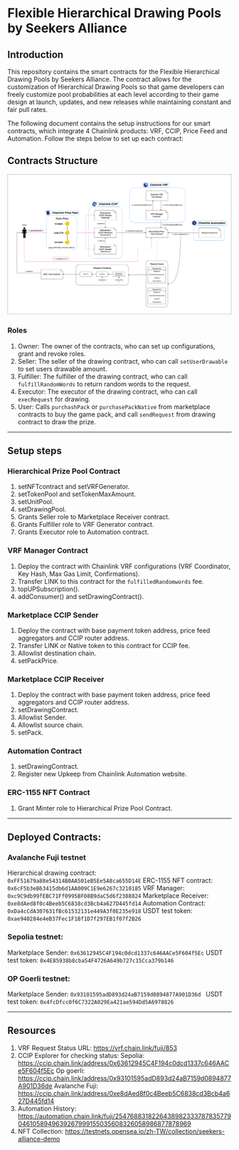 # Flexible Hierarchical Drawing Pools by Seekers Alliance

## Introduction
This repository contains the smart contracts for the Flexible Hierarchical Drawing Pools by Seekers Alliance. The contract allows for the customization of Hierarchical Drawing Pools so that game developers can freely customize pool probabilities at each level according to their game design at launch, updates, and new releases while maintaining constant and fair pull rates.

The following document contains the setup instructions for our smart contracts, which integrate 4 Chainlink products: VRF, CCIP, Price Feed and Automation. Follow the steps below to set up each contract:
## Contracts Structure
![Alt text](./contracts/ContractStruct.png?raw=true "Contract Structure")
### Roles
1. Owner: The owner of the contracts, who can set up configurations, grant and revoke roles.
3. Seller: The seller of the drawing contract, who can call ```setUserDrawable``` to set users drawable amount.
4. Fulfiller: The fulfiller of the drawing contract, who can call ```fulfillRandomWords``` to return random words to the request.
5. Executor: The executor of the drawing contract, who can call ```execRequest``` for drawing.
6. User: Calls ```purchashPack``` or ```purchasePackNative``` from marketplace contracts to buy the game pack, and call ```sendRequest``` from drawing contract to draw the prize.

---

## Setup steps
### Hierarchical Prize Pool Contract
1. setNFTcontract and setVRFGenerator.
2. setTokenPool and setTokenMaxAmount.
3. setUnitPool.
4. setDrawingPool.
6. Grants Seller role to Marketplace Receiver contract.
7. Grants Fulfiller role to VRF Generator contract.
8. Grants Executor role to Automation contract.

### VRF Manager Contract
1. Deploy the contract with Chainlink VRF configurations (VRF Coordinator, Key Hash, Max Gas Limit, Confirmations).
2. Transfer LINK to this contract for the ```fulfilledRandomwords``` fee.
3. topUPSubscription().
4. addConsumer() and setDrawingContract().

### Marketplace CCIP Sender 
1. Deploy the contract with base payment token address, price feed aggregators and CCIP router address.
2. Transfer LINK or Native token to this contract for CCIP fee.
3. Allowlist destination chain.
4. setPackPrice.

### Marketplace CCIP Receiver 
1. Deploy the contract with base payment token address, price feed aggregators and CCIP router address.
2. setDrawingContract.
3. Allowlist Sender.
4. Allowlist source chain.
5. setPack.

### Automation Contract
1. setDrawingContract.
2. Register new Upkeep from Chainlink Automation website.

### ERC-1155 NFT Contract 
1. Grant Minter role to Hierarchical Prize Pool Contract.

---

## Deployed Contracts:
### Avalanche Fuji testnet
Hierarchical drawing contract: `0xFF51679a88e54314B0AA501eB5Ee5A8ca655D14E`
ERC-1155 NFT contract: `0x6cF5b3eB63415db6d1AA009C1E9e6267c3210185`
VRF Manager:
`0xc9C9db99fEBC71Ff0995BF08B9daC5d6f2388824`
Marketplace Receiver: `0xe8dAed8f0c4Beeb5C6838cd3Bcb4a627D445fd14`
Automation Contract: `0xDa4cCdA307631fBc61532131e449A3f0E235e918`
USDT test token: `0xae940284e4eB37Fec1F1Bf1D7f297EB1f07f2B26`
### Sepolia testnet:
Marketplace Sender: `0x63612945C4F194c0dcd1337c646AACe5F604f5Ec`
USDT test token: `0x4E85938b8cba54F4726A649b727c15Cca379b146`
### OP Goerli testnet:
Marketplace Sender: `0x93101595adD893d24aB7159d0894877A901D36d
`
USDT test token:
`0x4fcDfcc0f6C7322A029Ea421ae594Dd5A6978826`

---

## Resources
1. VRF Request Status URL: https://vrf.chain.link/fuji/853
2. CCIP Explorer for checking status:
    Sepolia: https://ccip.chain.link/address/0x63612945C4F194c0dcd1337c646AACe5F604f5Ec
    Op goerli: https://ccip.chain.link/address/0x93101595adD893d24aB7159d0894877A901D36de 
    Avalanche Fuji: https://ccip.chain.link/address/0xe8dAed8f0c4Beeb5C6838cd3Bcb4a627D445fd14
3. Automation History: https://automation.chain.link/fuji/25476883182264389823337878357790461058949639267999155035608326058986877878969
4. NFT Collection: 
https://testnets.opensea.io/zh-TW/collection/seekers-alliance-demo
